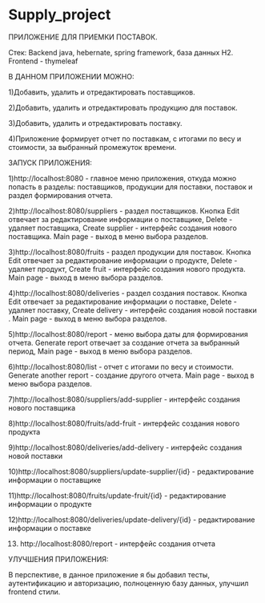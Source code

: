 # Supply_project

ПРИЛОЖЕНИЕ ДЛЯ ПРИЕМКИ ПОСТАВОК.

Стек: Backend java, hebernate, spring framework, база данных H2. Frontend - thymeleaf



В ДАННОМ ПРИЛОЖЕНИИ МОЖНО:

1)Добавить, удалить и отредактировать поставщиков. 

2)Добавить, удалить и отредактировать продукцию для поставок. 

3)Добавить, удалить и отредактировать поставку.

4)Приложение формирует отчет по поставкам, с итогами по весу и стоимости, за выбранный промежуток времени.


 
ЗАПУСК ПРИЛОЖЕНИЯ:

1)http://localhost:8080 - главное меню приложения, откуда можно попасть в разделы: поставщиков, продукции для поставки, поставок и раздел формирования отчета.

2)http://localhost:8080/suppliers - раздел поставщиков. Кнопка Edit отвечает за редактирование информации о поставщике, Delete - удаляет поставщика, Create supplier - интерфейс создания нового поставщика. Main page - выход в меню выбора разделов.

3)http://localhost:8080/fruits - раздел продукции для поставок. Кнопка Edit отвечает за редактирование информации о продукте, Delete - удаляет продукт, Create fruit - интерфейс создания нового продукта. Main page - выход в меню выбора разделов.

4)http://localhost:8080/deliveries - раздел создания поставок.  Кнопка Edit отвечает за редактирование информации о поставке, Delete - удаляет поставку, Create delivery - интерфейс создания новой поставки . Main page - выход в меню выбора разделов.

5)http://localhost:8080/report - меню выбора даты для формирования отчета. Generate report отвечает за создание отчета за выбранный период, Main page - выход в меню выбора разделов.

6)http://localhost:8080/list - отчет с итогами по весу и стоимости. Generate another report - создание другого отчета. Main page - выход в меню выбора разделов.

7)http://localhost:8080/suppliers/add-supplier - интерфейс создания нового поставщика

8)http://localhost:8080/fruits/add-fruit - интерфейс создания нового продукта

9)http://localhost:8080/deliveries/add-delivery - интерфейс создания новой поставки

10)http://localhost:8080/suppliers/update-supplier/{id} - редактирование информации о поставщике

11)http://localhost:8080/fruits/update-fruit/{id} - редактирование информации о продукте

12)http://localhost:8080/deliveries/update-delivery/{id} - редактирование информации о поставке

13) http://localhost:8080/report - интерфейс создания отчета



УЛУЧШЕНИЯ ПРИЛОЖЕНИЯ:

В перспективе, в данное приложение я бы добавил тесты, аутентификацию и авторизацию, полноценную базу данных, улучшил frontend стили. 
